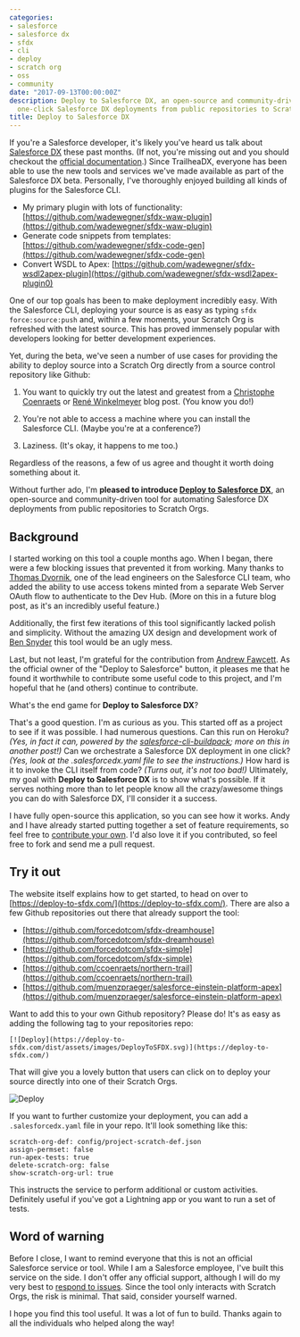 ```yaml
---
categories:
- salesforce
- salesforce dx
- sfdx
- cli
- deploy
- scratch org
- oss
- community
date: "2017-09-13T00:00:00Z"
description: Deploy to Salesforce DX, an open-source and community-driven tool for
  one-click Salesforce DX deployments from public repositories to Scratch Orgs.
title: Deploy to Salesforce DX
---
```


If you're a Salesforce developer, it's likely you've heard us talk about [Salesforce DX](https://developer.salesforce.com/platform/dx) these past months. (If not, you're missing out and you should checkout the [official documentation](https://developer.salesforce.com/docs/atlas.en-us.sfdx_dev.meta/sfdx_dev/sfdx_dev_intro.htm).) Since TrailheaDX, everyone has been able to use the new tools and services we've made available as part of the Salesforce DX beta. Personally, I've thoroughly enjoyed building all kinds of plugins for the Salesforce CLI.

- My primary plugin with lots of functionality: [https://github.com/wadewegner/sfdx-waw-plugin](https://github.com/wadewegner/sfdx-waw-plugin)
- Generate code snippets from templates: [https://github.com/wadewegner/sfdx-code-gen](https://github.com/wadewegner/sfdx-code-gen)
- Convert WSDL to Apex: [https://github.com/wadewegner/sfdx-wsdl2apex-plugin](https://github.com/wadewegner/sfdx-wsdl2apex-plugin0)

One of our top goals has been to make deployment incredibly easy. With the Salesforce CLI, deploying your source is as easy as typing `sfdx force:source:push` and, within a few moments, your Scratch Org is refreshed with the latest source. This has proved immensely popular with developers looking for better development experiences.

Yet, during the beta, we've seen a number of use cases for providing the ability to deploy source into a Scratch Org directly from a source control repository like Github:

1. You want to quickly try out the latest and greatest from a [Christophe Coenraets](https://twitter.com/ccoenraets) or [René Winkelmeyer](https://twitter.com/muenzpraeger) blog post. (You know you do!)

2. You're not able to access a machine where you can install the Salesforce CLI. (Maybe you're at a conference?)

3. Laziness. (It's okay, it happens to me too.)

Regardless of the reasons, a few of us agree and thought it worth doing something about it.

Without further ado, I'm **pleased to introduce [Deploy to Salesforce DX](https://deploy-to-sfdx.com)**, an open-source and community-driven tool for automating Salesforce DX deployments from public repositories to Scratch Orgs.

## Background

I started working on this tool a couple months ago. When I began, there were a few blocking issues that prevented it from working. Many thanks to [Thomas Dvornik](https://twitter.com/amphro), one of the lead engineers on the Salesforce CLI team, who added the ability to use access tokens minted from a separate Web Server OAuth flow to authenticate to the Dev Hub. (More on this in a future blog post, as it's an incredibly useful feature.)

Additionally, the first few iterations of this tool significantly lacked polish and simplicity. Without the amazing UX design and development work of [Ben Snyder](https://twitter.com/benjisnyder) this tool would be an ugly mess.

Last, but not least, I'm grateful for the contribution from [Andrew Fawcett](https://twitter.com/andyinthecloud). As the official owner of the "Deploy to Salesforce" button, it pleases me that he found it worthwhile to contribute some useful code to this project, and I'm hopeful that he (and others) continue to contribute.

What's the end game for **Deploy to Salesforce DX**?

That's a good question. I'm as curious as you. This started off as a project to see if it was possible. I had numerous questions. Can this run on Heroku? *(Yes, in fact it can, powered by the [salesforce-cli-buildpack](https://github.com/wadewegner/salesforce-cli-buildpack); more on this in another post!)* Can we orchestrate a Salesforce DX deployment in one click? *(Yes, look at the .salesforcedx.yaml file to see the instructions.)* How hard is it to invoke the CLI itself from code? *(Turns out, it's not too bad!)* Ultimately, my goal with **Deploy to Salesforce DX** is to show what's possible. If it serves nothing more than to let people know all the crazy/awesome things you can do with Salesforce DX, I'll consider it a success.

I have fully open-source this application, so you can see how it works. Andy and I have already started putting together a set of feature requirements, so feel free to [contribute your own](https://github.com/wadewegner/deploy-to-sfdx/issues). I'd also love it if you contributed, so feel free to fork and send me a pull request.

## Try it out

The website itself explains how to get started, to head on over to [https://deploy-to-sfdx.com/](https://deploy-to-sfdx.com/). There are also a few Github repositories out there that already support the tool:

- [https://github.com/forcedotcom/sfdx-dreamhouse](https://github.com/forcedotcom/sfdx-dreamhouse)
- [https://github.com/forcedotcom/sfdx-simple](https://github.com/forcedotcom/sfdx-simple)
- [https://github.com/ccoenraets/northern-trail](https://github.com/ccoenraets/northern-trail)
- [https://github.com/muenzpraeger/salesforce-einstein-platform-apex](https://github.com/muenzpraeger/salesforce-einstein-platform-apex)

Want to add this to your own Github repository? Please do! It's as easy as adding the following tag to your repositories repo:

```
[![Deploy](https://deploy-to-sfdx.com/dist/assets/images/DeployToSFDX.svg)](https://deploy-to-sfdx.com/)
```

That will give you a lovely button that users can click on to deploy your source directly into one of their Scratch Orgs.

![Deploy](https://deploy-to-sfdx.com/dist/assets/images/DeployToSFDX.svg "Deploy")

If you want to further customize your deployment, you can add a `.salesforcedx.yaml` file in your repo. It'll look something like this:

```
scratch-org-def: config/project-scratch-def.json
assign-permset: false
run-apex-tests: true
delete-scratch-org: false
show-scratch-org-url: true
```

This instructs the service to perform additional or custom activities. Definitely useful if you've got a Lightning app or you want to run a set of tests.

## Word of warning

Before I close, I want to remind everyone that this is not an official Salesforce service or tool. While I am a Salesforce employee, I've built this service on the side. I don't offer any official support, although I will do my very best to [respond to issues](https://github.com/wadewegner/deploy-to-sfdx/issues). Since the tool only interacts with Scratch Orgs, the risk is minimal. That said, consider yourself warned.

I hope you find this tool useful. It was a lot of fun to build. Thanks again to all the individuals who helped along the way!
